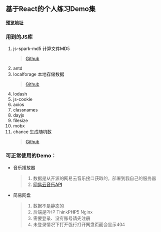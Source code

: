 
## 基于React的个人练习Demo集

#### <a href="http://tool.presstime.cn/" target="_blank">预览地址</a>

### 用到的JS库
1. js-spark-md5 计算文件MD5
    > [Github](https://github.com/satazor/js-spark-md5)
2. antd
3. localforage 本地存储数据
    > [Github](https://github.com/localForage/localForage)
4. lodash
5. js-cookie
6. axios
7. classnames
8. dayjs
9. filesize
10. mobx
11. chance 生成随机数
    > <a href="https://github.com/chancejs/chancejs" target="_blank">Github</a>

### 可正常使用的Demo：
- 音乐播放器
    > 1. 数据是从开源的网易云音乐接口获取的，部署到我自己的服务器
    > 2. [网易云音乐API](https://github.com/Binaryify/NeteaseCloudMusicApi)
    
- 简易网盘
    > 1. 数据不是静态的
    > 2. 后端是PHP ThinkPHP5 Nginx
    > 2. 需要登录、没有账号请先注册
    > 3. 未登录情况下打开强行打开网盘页面会显示404
     